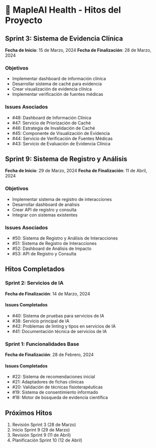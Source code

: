 # 🍁 MapleAI Health - Hitos del Proyecto

## Sprint 3: Sistema de Evidencia Clínica
**Fecha de Inicio**: 15 de Marzo, 2024
**Fecha de Finalización**: 28 de Marzo, 2024

### Objetivos
- Implementar dashboard de información clínica
- Desarrollar sistema de caché para evidencia
- Crear visualización de evidencia clínica
- Implementar verificación de fuentes médicas

### Issues Asociados
- #48: Dashboard de Información Clínica
- #47: Servicio de Priorización de Caché
- #46: Estrategia de Invalidación de Caché
- #45: Componente de Visualización de Evidencia
- #44: Servicio de Verificación de Fuentes Médicas
- #43: Servicio de Evaluación de Evidencia Clínica

## Sprint 9: Sistema de Registro y Análisis
**Fecha de Inicio**: 29 de Marzo, 2024
**Fecha de Finalización**: 11 de Abril, 2024

### Objetivos
- Implementar sistema de registro de interacciones
- Desarrollar dashboard de análisis
- Crear API de registro y consulta
- Integrar con sistemas existentes

### Issues Asociados
- #50: Sistema de Registro y Análisis de Interacciones
- #51: Sistema de Registro de Interacciones
- #52: Dashboard de Análisis de Impacto
- #53: API de Registro y Consulta

## Hitos Completados

### Sprint 2: Servicios de IA
**Fecha de Finalización**: 14 de Marzo, 2024

#### Issues Completados
- #40: Sistema de pruebas para servicios de IA
- #38: Servicio principal de IA
- #42: Problemas de linting y tipos en servicios de IA
- #41: Documentación técnica de servicios de IA

### Sprint 1: Funcionalidades Base
**Fecha de Finalización**: 28 de Febrero, 2024

#### Issues Completados
- #22: Sistema de recomendaciones inicial
- #21: Adaptadores de fichas clínicas
- #20: Validación de técnicas fisioterapéuticas
- #19: Sistema de consentimiento informado
- #18: Motor de búsqueda de evidencia científica

## Próximos Hitos
1. Revisión Sprint 3 (28 de Marzo)
2. Inicio Sprint 9 (29 de Marzo)
3. Revisión Sprint 9 (11 de Abril)
4. Planificación Sprint 10 (12 de Abril) 